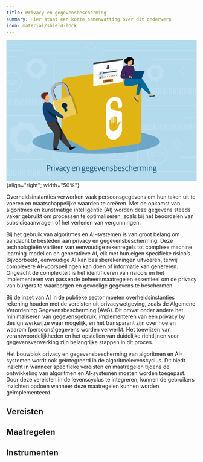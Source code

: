 ```yaml
---
title: Privacy en gegevensbescherming
summary: Hier staat een korte samenvatting over dit onderwerp
icon: material/shield-lock
---
```


![privacy-en-gegevensbescherming](../../afbeeldingen/bouwblokken/privacy-en-gegevensbescherming.jpg "visuele weergave privacy en gegevensbescherming"){align="right"; width="50%"}

Overheidsinstanties verwerken vaak persoonsgegevens om hun taken uit te voeren en maatschappelijke waarden te creëren. Met de opkomst van algoritmes en kunstmatige intelligentie (AI) worden deze gegevens steeds vaker gebruikt om processen te optimaliseren, zoals bij het beoordelen van subsidieaanvragen of het verlenen van vergunningen.  


Bij het gebruik van algoritmes en AI-systemen is van groot belang om aandacht te besteden aan privacy en gegevensbescherming. Deze technologieën variëren van eenvoudige rekenregels tot complexe machine learning-modellen en generatieve AI, elk met hun eigen specifieke risico’s. 
Bijvoorbeeld, eenvoudige AI kan basisberekeningen uitvoeren, terwijl complexere AI-voorspellingen kan doen of informatie kan genereren. Ongeacht de complexiteit is het identificeren van risico’s en het implementeren van passende beheersmaatregelen essentieel om de privacy van burgers te waarborgen en gevoelige gegevens te beschermen. 

Bij de inzet van AI in de publieke sector moeten overheidsinstanties rekening houden met de vereisten uit privacywetgeving, zoals de Algemene Verordening Gegevensbescherming (AVG). Dit omvat onder andere het minimaliseren van gegevensgebruik, implementeren van een privacy by design werkwijze waar mogelijk, en het transparant zijn over hoe en waarom (persoons)gegevens worden verwerkt. 
Het toewijzen van verantwoordelijkheden en het opstellen van duidelijke richtlijnen voor gegevensverwerking zijn belangrijke stappen in dit proces. 

Het bouwblok privacy en gegevensbescherming van algoritmen en AI-systemen wordt ook geïntegreerd in de algoritmelevenscyclus. 
Dit biedt inzicht in wanneer specifieke vereisten en maatregelen tijdens de ontwikkeling van algoritmen en AI-systemen moeten worden toegepast. 
Door deze vereisten in de levenscyclus te integreren, kunnen de gebruikers inzichten opdoen wanneer deze maatregelen kunnen worden geïmplementeerd. 

## Vereisten

<!-- list_vereisten onderwerp/privacy-en-gegevensbescherming no-search no-onderwerp no-rol no-levenscyclus -->


## Maatregelen

<!-- list_maatregelen onderwerp/privacy-en-gegevensbescherming no-search no-onderwerp no-rol no-levenscyclus -->

## Instrumenten

<!-- list_instrumenten onderwerp/privacy-en-gegevensbescherming -->
